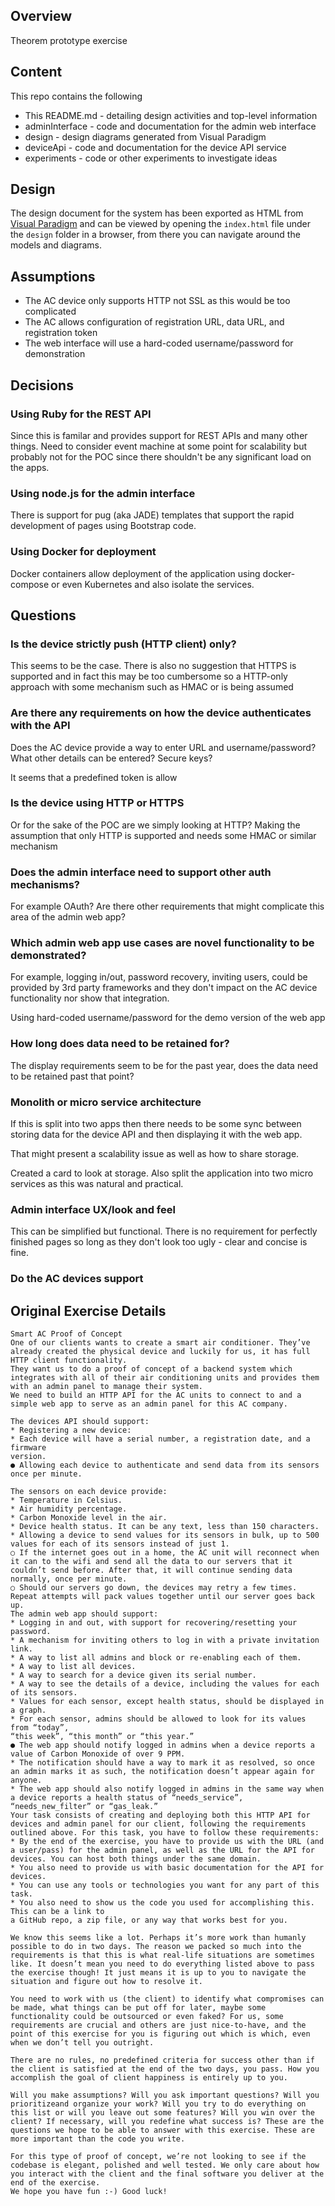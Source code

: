 ## Overview

Theorem prototype exercise


## Content

This repo contains the following

* This README.md - detailing design activities and top-level information
* adminInterface - code and documentation for the admin web interface
* design - design diagrams generated from Visual Paradigm
* deviceApi - code and documentation for the device API service
* experiments - code or other experiments to investigate ideas
 
## Design

The design document for the system has been exported as HTML from 
[Visual Paradigm](https://www.visual-paradigm.com) and can be viewed by 
opening the `index.html` file under the `design` folder in a browser, from 
there you can navigate around the models and diagrams.
 

## Assumptions

* The AC device only supports HTTP not SSL as this would be too complicated
* The AC allows configuration of registration URL, data URL, and registration token
* The web interface will use a hard-coded username/password for demonstration


## Decisions

### Using Ruby for the REST API

Since this is familar and provides support for REST APIs and many other things.
Need to consider event machine at some point for scalability but probably not
for the POC since there shouldn't be any significant load on the apps.

### Using node.js for the admin interface

There is support for pug (aka JADE) templates that support the rapid 
development of pages using Bootstrap code.

### Using Docker for deployment

Docker containers allow deployment of the application using 
docker-compose or even Kubernetes and also isolate the services.


## Questions

### Is the device strictly push (HTTP client) only?

This seems to be the case.  There is also no suggestion that HTTPS is supported 
and in fact this may be too cumbersome so a HTTP-only approach with some 
mechanism such as HMAC or is being assumed


### Are there any requirements on how the device authenticates with the API

Does the AC device provide a way to enter URL and username/password?  
What other details can be entered?  Secure keys?

It seems that a predefined token is allow


### Is the device using HTTP or HTTPS

Or for the sake of the POC are we simply looking at HTTP?
Making the assumption that only HTTP is supported and needs some HMAC or
similar mechanism


### Does the admin interface need to support other auth mechanisms?

For example OAuth?  Are there other requirements that might complicate this 
area of the admin web app?


### Which admin web app use cases are novel functionality to be demonstrated?

For example, logging in/out, password recovery, inviting users, could be 
provided by 3rd party frameworks and they don't impact on the AC device 
functionality nor show that integration.

Using hard-coded username/password for the demo version of the web app


### How long does data need to be retained for?

The display requirements seem to be for the past year, does the data need to be 
retained past that point?


### Monolith or micro service architecture

If this is split into two apps then there needs to be some sync between storing 
data for the device API and then displaying it with the web app.

That might present a scalability issue as well as how to share storage.

Created a card to look at storage.  Also split the application into two 
micro services as this was natural and practical.


### Admin interface UX/look and feel

This can be simplified but functional.  There is no requirement for 
perfectly finished pages so long as they don't look too ugly - clear and 
concise is fine.

### Do the AC devices support 



## Original Exercise Details

```
Smart AC Proof of Concept
One of our clients wants to create a smart air conditioner. They’ve already created the physical device and luckily for us, it has full HTTP client functionality.
They want us to do a proof of concept of a backend system which integrates with all of their air conditioning units and provides them with an admin panel to manage their system.
We need to build an HTTP API for the AC units to connect to and a simple web app to serve as an admin panel for this AC company.

The devices API should support:
* Registering a new device:
* Each device will have a serial number, a registration date, and a firmware
version.
● Allowing each device to authenticate and send data from its sensors once per minute.

The sensors on each device provide:
* Temperature in Celsius.
* Air humidity percentage.
* Carbon Monoxide level in the air.
* Device health status. It can be any text, less than 150 characters.
* Allowing a device to send values for its sensors in bulk, up to 500 values for each of its sensors instead of just 1.
○ If the internet goes out in a home, the AC unit will reconnect when it can to the wifi and send all the data to our servers that it couldn’t send before. After that, it will continue sending data normally, once per minute.
○ Should our servers go down, the devices may retry a few times. Repeat attempts will pack values together until our server goes back up.
The admin web app should support:
* Logging in and out, with support for recovering/resetting your password.
* A mechanism for inviting others to log in with a private invitation link.
* A way to list all admins and block or re-enabling each of them.
* A way to list all devices.
* A way to search for a device given its serial number.
* A way to see the details of a device, including the values for each of its sensors.
* Values for each sensor, except health status, should be displayed in a graph.
* For each sensor, admins should be allowed to look for its values from “today”,
“this week”, “this month” or “this year.”
● The web app should notify logged in admins when a device reports a value of Carbon Monoxide of over 9 PPM.
* The notification should have a way to mark it as resolved, so once an admin marks it as such, the notification doesn’t appear again for anyone.
* The web app should also notify logged in admins in the same way when a device reports a health status of “needs_service”, “needs_new_filter” or “gas_leak.”
Your task consists of ​creating and deploying both this HTTP API for devices and admin panel for our client, following the requirements outlined above. For this task, you have to follow these requirements:
* By the end of the exercise, you have to provide us with the URL (and a user/pass) for the admin panel, as well as the URL for the API for devices. You can host both things under the same domain.
* You also need to provide us with basic documentation for the API for devices.
* You can use any tools or technologies you want for any part of this task.
* You also need to show us the code you used for accomplishing this. This can be a link to
a GitHub repo, a zip file, or any way that works best for you.

We know this seems like a lot. Perhaps it’s more work than humanly possible to do in two days. The reason we packed so much into the requirements is that this is what real-life situations are sometimes like. It doesn’t mean you need to do everything listed above to pass the exercise though! It just means it is up to you to navigate the situation and figure out how to resolve it.

You need to work with us (the client) to identify what compromises can be made, what things can be put off for later, maybe some functionality could be outsourced or even faked? For us, some requirements are crucial and others are just nice-to-have, and the point of this exercise for you is figuring out which is which, even when we don’t tell you outright.

There are no rules, no predefined criteria for success other than ​if the client is satisfied at the end of the two days, you pass. ​How you accomplish the goal of client happiness is entirely up to you.

Will you make assumptions? Will you ask important questions? Will you prioritizeand organize your work? Will you try to do everything on this list or will you leave out some features? Will you win over the client? If necessary, will you redefine what success is? These are the questions we hope to be able to answer with this exercise. These are more important than the code you write.

For this type of proof of concept, we’re not looking to see if the codebase is elegant, polished and well tested. We only care about how you interact with the client and the final software you deliver at the end of the exercise.
We hope you have fun :-) Good luck!
```
